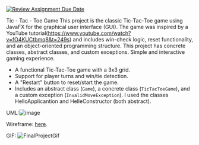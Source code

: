 [![Review Assignment Due Date](https://classroom.github.com/assets/deadline-readme-button-22041afd0340ce965d47ae6ef1cefeee28c7c493a6346c4f15d667ab976d596c.svg)](https://classroom.github.com/a/UCXUp_Uz)

Tic - Tac - Toe Game
This project is the classic Tic-Tac-Toe game using JavaFX for the graphical user interface (GUI). The game was inspired by a YouTube tutorial(https://www.youtube.com/watch?v=fO4KUCtbmq8&t=249s) and includes win-check logic, reset functionality, and an object-oriented programming structure. This project has concrete classes, abstract classes, and custom exceptions. Simple and interactive gaming experience.

- A functional Tic-Tac-Toe game with a 3x3 grid.
- Support for player turns and win/tie detection.
- A "Restart" button to reset/start the game.
- Includes an abstract class (`Game`), a concrete class (`TicTacToeGame`), and a custom exception (`InvalidMoveException`). I used the classes HelloApplicantion and HelleConstructor (both abstract).

UML:![image](https://github.com/user-attachments/assets/56230686-0737-4bda-b627-2fe0161e3d0b)

Wireframe: [here](https://docs.google.com/presentation/d/1wu1DK1VYlXzCn6kr89ZM4GKNsPNwgSvWNG5dns-SfFU/edit?usp=sharing).

GIF: ![FinalProjectGif](https://github.com/user-attachments/assets/2e0379ee-5cb9-4140-a386-cbd3f4ca7089)



